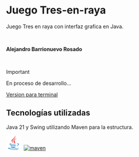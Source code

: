 # Juego Tres-en-raya

Juego Tres en raya con interfaz grafica en Java.

<br>

**Alejandro Barrionuevo Rosado**

<br>

> [!IMPORTANT]
> En proceso de desarrollo...
>

[Version para terminal](https://github.com/Alejandro-BR/Juego-Tres-en-raya-Terminal)

## Tecnologías utilizadas

Java 21 y Swing utilizando Maven para la estructura.

<a href="https://www.java.com" target="_blank" rel="noreferrer"> <img src="https://raw.githubusercontent.com/devicons/devicon/master/icons/java/java-original.svg" alt="java" width="40" height="40"/></a>&nbsp; <a href="https://maven.apache.org/" target="_blank" rel="noreferrer"> <img src="https://cdn.icon-icons.com/icons2/2107/PNG/512/file_type_maven_icon_130397.png" alt="maven" width="40" height="40"/></a>


